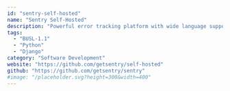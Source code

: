 ```yaml
---
id: "sentry-self-hosted"
name: "Sentry Self-Hosted"
description: "Powerful error tracking platform with wide language support and a robust API."
tags:
  - "BUSL-1.1"
  - "Python"
  - "Django"
category: "Software Development"
website: "https://github.com/getsentry/self-hosted"
github: "https://github.com/getsentry/sentry"
#image: "/placeholder.svg?height=300&width=400"
---
```


